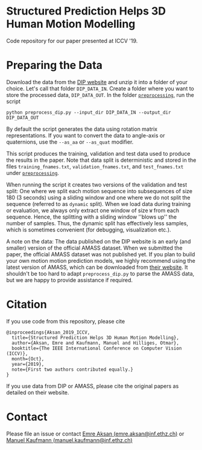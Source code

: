 # Structured Prediction Helps 3D Human Motion Modelling 
Code repository for our paper presented at ICCV '19.

# Preparing the Data
Download the data from the [DIP website](http://dip.is.tue.mpg.de/) and unzip it into a folder of your choice. Let's call that folder `DIP_DATA_IN`. Create a folder where you want to store the processed data, `DIP_DATA_OUT`. In the folder [`preprocessing`](./preprocessing), run the script

```
python preprocess_dip.py --input_dir DIP_DATA_IN --output_dir DIP_DATA_OUT
```

By default the script generates the data using rotation matrix representations. If you want to convert the data to angle-axis or quaternions, use the `--as_aa` or `--as_quat` modifier.

This script produces the training, validation and test data used to produce the results in the paper. Note that data split is deterministic and stored in the files `training_fnames.txt`, `validation_fnames.txt`, and `test_fnames.txt` under [`preprocessing`](./preprocessing).

When running the script it creates two versions of the validation and test split: One where we split each motion sequence into subsequences of size 180 (3 seconds) using a sliding window and one where we do not split the sequence (referred to as `dynamic` split). When we load data during training or evaluation, we always only extract one window of size `W` from each sequence. Hence, the splitting with a sliding window ''blows up'' the number of samples. Thus, the dynamic split has effectively less samples, which is sometimes convenient (for debugging, visualization etc.).

A note on the data: The data published on the DIP website is an early (and smaller) version of the official AMASS dataset. When we submitted the paper, the official AMASS dataset was not published yet. If you plan to build your own motion motion prediction models, we highly recommend using the latest version of AMASS, which can be downloaded from [their website](https://amass.is.tue.mpg.de/). It shouldn't be too hard to adapt `preprocess_dip.py` to parse the AMASS data, but we are happy to provide assistance if required.

# Citation
If you use code from this repository, please cite 

```
@inproceedings{Aksan_2019_ICCV,
  title={Structured Prediction Helps 3D Human Motion Modelling},
  author={Aksan, Emre and Kaufmann, Manuel and Hilliges, Otmar},
  booktitle={The IEEE International Conference on Computer Vision (ICCV)},
  month={Oct},
  year={2019},
  note={First two authors contributed equally.}
}
```

If you use data from DIP or AMASS, please cite the original papers as detailed on their website.

# Contact
Please file an issue or contact [Emre Aksan (emre.aksan@inf.ethz.ch)](mailto:emre.aksan@inf.ethz.ch) or [Manuel Kaufmann (manuel.kaufmann@inf.ethz.ch)](mailto:manuel.kaufmann@inf.ethz.ch)